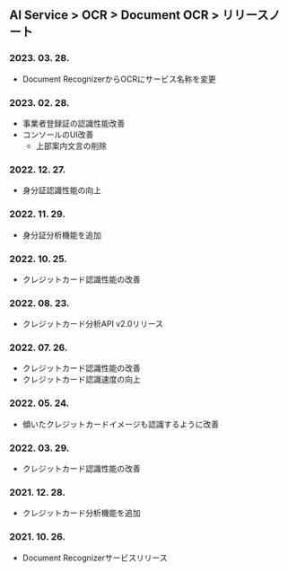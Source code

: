 ## AI Service > OCR > Document OCR > リリースノート

### 2023. 03. 28.
* Document RecognizerからOCRにサービス名称を変更

### 2023. 02. 28.
* 事業者登録証の認識性能改善
* コンソールのUI改善
    * 上部案内文言の削除

### 2022. 12. 27.
* 身分証認識性能の向上

### 2022. 11. 29.
* 身分証分析機能を追加

### 2022. 10. 25.
* クレジットカード認識性能の改善

### 2022. 08. 23.
* クレジットカード分析API v2.0リリース

### 2022. 07. 26.
* クレジットカード認識性能の改善
* クレジットカード認識速度の向上

### 2022. 05. 24.
* 傾いたクレジットカードイメージも認識するように改善

### 2022. 03. 29.
* クレジットカード認識性能の改善

### 2021. 12. 28.
* クレジットカード分析機能を追加

### 2021. 10. 26.
* Document Recognizerサービスリリース
